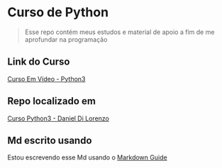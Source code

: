 # Curso de Python

> Esse repo contém meus estudos e material de apoio a fim de me aprofundar na programação

## Link do Curso

[Curso Em Vídeo - Python3](https://www.youtube.com/playlist?list=PLHz_AreHm4dlKP6QQCekuIPky1CiwmdI6)

## Repo localizado em

[Curso Python3 - Daniel Di Lorenzo](https://www.youtube.com/playlist?list=PLHz_AreHm4dlKP6QQCekuIPky1CiwmdI6)

## Md escrito usando

Estou escrevendo esse Md usando o [Markdown Guide](https://www.markdownguide.org/)
